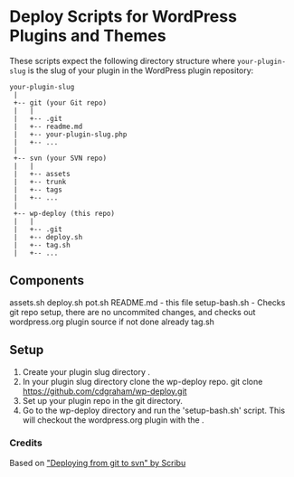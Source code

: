 # Deploy Scripts for WordPress Plugins and Themes

These scripts expect the following directory structure where `your-plugin-slug` is 
the slug of your plugin in the WordPress plugin repository:

	your-plugin-slug
	 |
	 +-- git (your Git repo)
	 |   |
	 |   +-- .git
	 |   +-- readme.md
	 |   +-- your-plugin-slug.php
	 |   +-- ...
	 |
	 +-- svn (your SVN repo)
	 |   |
	 |   +-- assets
	 |   +-- trunk
	 |   +-- tags
	 |   +-- ...
	 |   
	 +-- wp-deploy (this repo)
	 |   |
	 |   +-- .git
	 |   +-- deploy.sh
	 |   +-- tag.sh
	 |   +-- ...

## Components
assets.sh
deploy.sh
pot.sh
README.md - this file
setup-bash.sh - Checks git repo setup, there are no uncommited changes, and checks out wordpress.org plugin source if not done already
tag.sh

## Setup
1. Create your plugin slug directory <your-plugin-slug>.
2. In your plugin slug directory clone the wp-deploy repo. git clone https://github.com/cdgraham/wp-deploy.git
3. Set up your plugin repo in the git directory.
4. Go to the wp-deploy directory and run the 'setup-bash.sh' script. This will checkout the wordpress.org plugin with the <your-plugin-slug>.

### Credits

Based on ["Deploying from git to svn" by Scribu](http://scribu.net/blog/deploying-from-git-to-svn.html)

